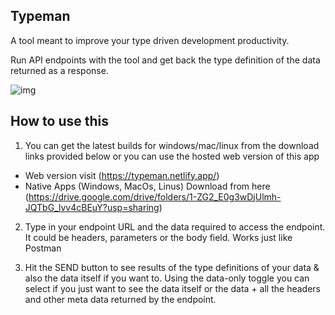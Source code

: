 ## Typeman

A tool meant to improve your type driven development productivity.

Run API endpoints with the tool and get back the type definition of the data returned as a response.

![img](https://i.imgur.com/6d9IZZX.png)

## How to use this

1. You can get the latest builds for windows/mac/linux from the download links provided below or you can use the hosted web version of this app

- Web version visit (https://typeman.netlify.app/)
- Native Apps (Windows, MacOs, Linus) Download from here (https://drive.google.com/drive/folders/1-ZG2_E0g3wDjUlmh-JQTbG_lvv4cBEuY?usp=sharing)

2. Type in your endpoint URL and the data required to access the endpoint. It could be headers, parameters or the body field. Works just like Postman

3. Hit the SEND button to see results of the type definitions of your data & also the data itself if you want to. Using the data-only toggle you can select if you just want to see the data itself or the data + all the headers and other meta data returned by the endpoint.
